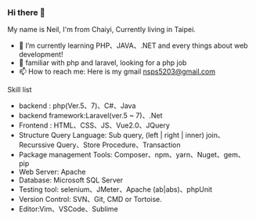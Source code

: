 ### Hi there 👋

 My name is Neil, I'm from Chaiyi, Currently living in Taipei. 
 
- 🌱 I’m currently learning PHP、JAVA、.NET and every things about web development!
- 🔭 familiar with php and laravel, looking for a php job
- 📫 How to reach me: Here is my gmail nsps5203@gmail.com


Skill list

- backend : php(Ver.5、7)、C#、Java
- backend framework:Laravel(ver.5 ~ 7)、.Net
- Frontend : HTML、CSS、JS、Vue2.0、JQuery
- Structure Query Language: Sub query, (left | right | inner) join、Recurssive Query、Store Procedure、Transaction
- Package management Tools: Composer、npm、yarn、Nuget、gem、pip
- Web Server: Apache
- Database: Microsoft SQL Server
- Testing tool: selenium、JMeter、Apache (ab|abs)、phpUnit
- Version Control: SVN、Git, CMD or Tortoise.
- Editor:Vim、VSCode、Sublime



<!--
**NeilSiao/NeilSiao** is a ✨ _special_ ✨ repository because its `README.md` (this file) appears on your GitHub profile.

Here are some ideas to get you started:

- 

- 👯 I’m looking to collaborate on ...
- 🤔 I’m looking for help with ...
- 💬 Ask me about ...
- 😄 Pronouns: ...
- ⚡ Fun fact: ...
-->
